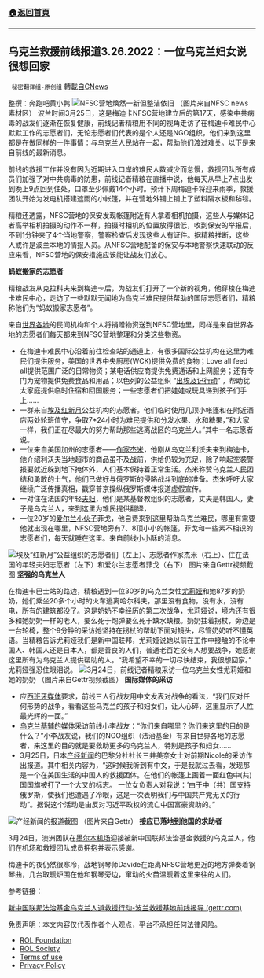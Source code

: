 ###  [:house:返回首頁](https://github.com/ourhimalayas/txt)
---


## 乌克兰救援前线报道3.26.2022：一位乌克兰妇女说很想回家
` 秘密翻译组-原创组` [轉載自GNews](https://gnews.org/zh-hans/2233927/)

整撰：奔跑吧黄小鸭
![](https://assets.gnews.org/wp-content/uploads/2022/03/image0-103.jpg)NFSC营地焕然一新但整洁依旧 （图片来自NFSC news 素材区）
波兰时间3月25日，这是梅迪卡NFSC营地建立后的第17天，感染中共病毒的战友们逐渐在恢复健康，前线记者精粮用不同的视角走访了在梅迪卡难民中心默默工作的志愿者们，无论志愿者们代表的是个人还是NGO组织，他们来到这里都是在做同样的一件事情：与乌克兰人民站在一起，帮助他们渡过难关。以下是来自前线的最新消息。

前线的救援工作并没有因为近期进入口岸的难民人数减少而怠慢，救援团队所有成员们加强了对中共病毒的防患，前线记者精粮在直播中说，他每天从早上7点出发到晚上9点回到住处，口罩至少佩戴14个小时。预计下周梅迪卡将迎来雨季，救援团队开始为发电机搭建遮雨的小帐篷，并在营地外铺上铺上了塑料隔水板和毡毯。

精粮还透露，NFSC营地的保安发现帐篷附近有人拿着相机拍摄，这些人与媒体记者高举相机拍摄的动作不一样，拍摄时相机的位置放得很低，收到保安的举报后，不到1分钟来了4个当地警察，警察检查后发现这些人有证件。据精粮推断，这些人或许是波兰本地的情报人员。从NFSC营地配备的保安与本地警察快速联动的反应来看，NFSC营地的保安措施应该能让战友们放心。

**蚂蚁搬家的志愿者**

精粮战友从克拉科夫来到梅迪卡后，为战友们打开了一个新的视角，他穿梭在梅迪卡难民中心，走访了一些默默无闻地为乌克兰难民提供帮助的国际志愿者们，精粮称他们为“蚂蚁搬家志愿者”。

来自[世界各地](https://gettr.com/post/p11k6mn05f4)的民间机构和个人将捐赠物资送到NFSC营地里，同样是来自世界各地的志愿者们每天都来到NFSC营地整理和分类这些物资。

- 在梅迪卡难民中心沿着前往检查站的通道上，有很多国际公益机构在这里为难民们提供服务，美国的世界中央厨房(WCK)提供免费的食物；Love all feed all提供范围广泛的日常物资；某电话供应商提供免费通话和上网服务；还有专门为宠物提供免费食品和用品；以色列的公益组织 “[出埃及记行动](https://gettr.com/post/p11eefpa1fe)” ，帮助犹太家庭提供临时住宿和回国服务；一些志愿者们把娃娃或玩具递到孩子们手上……
- 一群来自[埃及红新月](https://gettr.com/post/p11lztw79aa)公益机构的志愿者。他们临时使用几顶小帐篷和在附近酒店两处轮班值守，争取7\*24小时为难民提供和分发水果、水和糖果，”和大家一样，我们正在尽最大的努力帮助那些逃离战区的乌克兰人。”其中一名志愿者说。
- 一位来自美国加州的志愿者——[作家杰米](https://gettr.com/post/p11voir1d54)，他刚从乌克兰利沃夫来到梅迪卡，他介绍利沃夫当地超市的商品虽不及战前，供给仍较为充足，除了响起空袭警报要就近躲到地下掩体外，人们基本保持着正常生活。杰米称赞乌克兰人民团结和勇敢的士气，他们已做好与俄罗斯的侵略战斗到底的准备。杰米呼吁大家继续广泛传播真相，戳穿普京操纵俄罗斯媒体报道虚假宣传。
- 一对住在法国的年轻[夫妇](https://gettr.com/post/p11qvse9f2b)，他们是某基督教组织的志愿者，丈夫是韩国人，妻子是乌克兰人，来到这里为难民提供翻译，
- 一位20岁的[爱尔兰小伙子](https://gettr.com/post/p11n0h94b56)菲戈，他自费来到这里帮助乌克兰难民，哪里有需要他就出现在哪里，NFSC营地旁有7、8顶小小的帐篷，菲戈和一些素不相识的志愿者们，每天就睡在这里。来自前线小小酥的消息。

![](https://assets.gnews.org/wp-content/uploads/2022/03/图片5-17.jpg)埃及“红新月”公益组织的志愿者们（左上）、志愿者作家杰米（右上）、住在法国的年轻夫妇志愿者（左下）和爱尔兰志愿者菲戈（右下） 图片来自Gettr视频截图
**坚强的乌克兰人**

在梅迪卡巴士站的路边，精粮遇到一位30岁的乌克兰女性[尤莉娅](https://gettr.com/post/p11maha6476)和她87岁的奶奶，她们乘坐20多个小时的火车逃离哈尔科夫，那里没有食物，没有水，没有电，所有的建筑都没了。这是奶奶不幸经历的第二次战争，尤莉娅说，境内还有很多和她奶奶一样的老人，要么死于炮弹要么死于缺水缺粮。奶奶拄着拐杖，旁边是一台轮椅，整个9分钟的采访她坚持在拐杖的帮助下面对镜头，尽管奶奶听不懂英语。当精粮告诉尤莉娅我们是新中国联邦，尤莉娅说她以前在工作中接触的不论中国人、韩国人还是日本人，都是善良的人们，普通老百姓没有人想要战争，她感谢这里所有为乌克兰人提供帮助的人。“我希望不幸的一切尽快结束，我很想回家。” 尤莉娅强忍住眼泪说。
![](https://assets.gnews.org/wp-content/uploads/2022/03/图片1-131.jpg)3月24日，前线记者精粮采访一位乌克兰女性尤莉娅和她的奶奶 （图片来自Gettr视频截图）
**国际媒体的采访**

- 应[西班牙媒体](https://gettr.com/post/p11pp2g6c35)要求，前线三人行战友用中文发表对战争的看法，“我们反对任何形势的战争，看看这些乌克兰的孩子和妇女们，让人心碎，这里显示了人性最光辉的一面。”
- [乌克兰基辅的媒体](https://gettr.com/post/p11vrv7714b)采访前线小李战友：“你们来自哪里？你们来这里的目的是什么？”小李战友说，我们的NGO组织（法治基金）有来自世界各地的志愿者，来这里的目的就是要救助更多的乌克兰人，特别是孩子和妇女……
- 3月25日，日本[产经新闻](https://gettr.com/post/p11r16b243e)的巴黎分社社长三井美奈女士对前期Nicole的采访作出报道。其中相关内容为，“这时候我听到有中文，于是我就过去看，发现那是一个在美国生活的中国人的救援团体。在他们的帐篷上画着一面红色中(共)国国旗被打了一个大叉的标志。 一位女负责人对我说：’由于中（共）国支持俄罗斯，使我们也遭遇了冷眼，这是一次表明我们与中国共产党无关的行动”。据说这个活动是由反对习近平政权的流亡中国富豪资助的。”

![](https://assets.gnews.org/wp-content/uploads/2022/03/14c23bfcea3d472345b0eece45e851e3.jpg)产经新闻的报道截图 （图片来自Gettr）
**接应已落地到他国的求助者**

3月24日，澳洲团队在[墨尔本机场](https://gettr.com/post/p11sf97b1eb)迎接被新中国联邦法治基金救援的乌克兰人，他们在机场和救援团队成员拥抱并表示感谢。

梅迪卡的夜仍然很寒冷，战地钢琴师Davide在距离NFSC营地更近的地方弹奏着钢琴曲，几台取暖炉围在他和钢琴旁边，窜动的火苗温暖着这里来往的人们。

参考链接：

[新中国联邦法治基金乌克兰人道救援行动-波兰救援基地前线报导 (gettr.com)](https://gettr.com/streaming/p11t9end20f)

 

免责声明：本文内容仅代表作者个人观点，平台不承担任何法律风险。

- [ROL Foundation](https://rolfoundation.org/)
- [ROL Society](https://rolsociety.org/)
- [Terms of use](https://gnews.org/terms-of-use-3/)
- [Privacy Policy](https://gnews.org/privacy-policy/)
